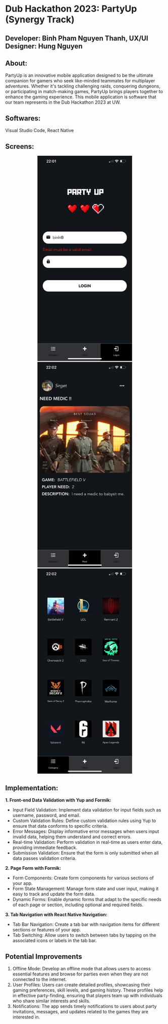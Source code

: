 # Dub Hackathon 2023: PartyUp (Synergy Track)

## Developer: Binh Pham Nguyen Thanh, UX/UI Designer: Hung Nguyen

## About: 
PartyUp is an innovative mobile application designed to be the ultimate companion for gamers who seek like-minded teammates for multiplayer adventures. Whether it's tackling challenging raids, conquering dungeons, or participating in match-making games, PartyUp brings players together to enhance the gaming experience. This mobile application is software that our team represents in the Dub Hackathon 2023 at UW.

## Softwares:
Visual Studio Code, React Native

## Screens:
<p align="center">
<img src="./app/assets/LoginScreen.jpg" alt="login-screen-demo" width="300"/> <img src="./app/assets/PostingScreen.jpg" alt="posting-screen-demo" width="300"/>
<img src="./app/assets/CategoryScreen.jpg" alt="category-screen-demo" width="300"/>
</p>

## Implementation:
**1. Front-end Data Validation with Yup and Formik:**
* Input Field Validation: Implement data validation for input fields such as username, password, and email.
* Custom Validation Rules: Define custom validation rules using Yup to ensure that data conforms to specific criteria.
* Error Messages: Display informative error messages when users input invalid data, helping them understand and correct errors.
* Real-time Validation: Perform validation in real-time as users enter data, providing immediate feedback.
* Submission Validation: Ensure that the form is only submitted when all data passes validation criteria.

**2. Page Form with Formik:**
* Form Components: Create form components for various sections of your app.
* Form State Management: Manage form state and user input, making it easy to track and update the form data.
* Dynamic Forms: Enable dynamic forms that adapt to the specific needs of each page or section, including optional and required fields.
  
**3. Tab Navigation with React Native Navigation:**
* Tab Bar Navigation: Create a tab bar with navigation items for different sections or features of your app.
* Tab Switching: Allow users to switch between tabs by tapping on the associated icons or labels in the tab bar.

## Potential Improvements
1. Offline Mode: Develop an offline mode that allows users to access essential features and browse for parties even when they are not connected to the internet.
2. User Profiles: Users can create detailed profiles, showcasing their gaming preferences, skill levels, and gaming history. These profiles help in effective party-finding, ensuring that players team up with individuals who share similar interests and skills.
3. Notifications: The app sends timely notifications to users about party invitations, messages, and updates related to the games they are interested in.





